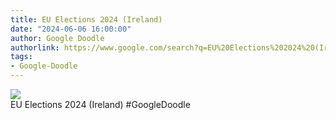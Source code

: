 ```yaml
---
title: EU Elections 2024 (Ireland)
date: "2024-06-06 16:00:00"
author: Google Doodle
authorlink: https://www.google.com/search?q=EU%20Elections%202024%20(Ireland)
tags:
- Google-Doodle
---
```

<img src="https://www.google.com/logos/doodles/2024/eu-elections-2024-ireland-6753651837110559-l.png" referrerpolicy="no-referrer"><br>EU Elections 2024 (Ireland) #GoogleDoodle